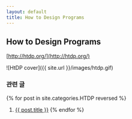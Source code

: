 ```yaml
---
layout: default
title: How to Design Programs
---
```


## How to Design Programs

[http://htdp.org/](http://htdp.org/)

![HtDP cover]({{ site.url }}/images/htdp.gif)

### 관련 글

{% for post in site.categories.HTDP reversed %}
1.  <a href="{{ post.url }}">{{ post.title }}</a>
{% endfor %}
